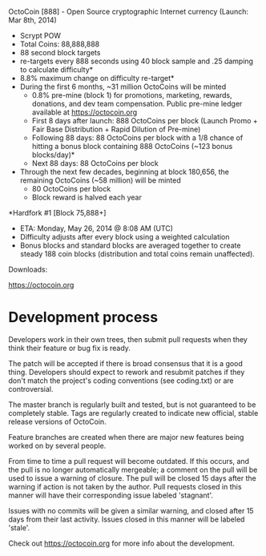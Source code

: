 OctoCoin [888] - Open Source cryptographic Internet currency (Launch: Mar 8th, 2014)

 - Scrypt POW
 - Total Coins: 88,888,888
 - 88 second block targets
 - re-targets every 888 seconds using 40 block sample and .25 damping to calculate difficulty*
 - 8.8% maximum change on difficulty re-target*
 - During the first 6 months, ~31 million OctoCoins will be minted
	- 0.8% pre-mine (block 1) for promotions, marketing, rewards, donations, and dev team compensation. Public pre-mine ledger available at https://octocoin.org
	- First 8 days after launch: 888 OctoCoins per block (Launch Promo + Fair Base Distribution + Rapid Dilution of Pre-mine)
	- Following 88 days: 88 OctoCoins per block with a 1/8 chance of hitting a bonus block containing 888 OctoCoins (~123 bonus blocks/day)*
	- Next 88 days: 88 OctoCoins per block
 - Through the next few decades, beginning at block 180,656, the remaining OctoCoins (~58 million) will be minted
	- 80 OctoCoins per block
	- Block reward is halved each year

*Hardfork #1 [Block 75,888+]
 - ETA: Monday, May 26, 2014 @ 8:08 AM (UTC)
 - Difficulty adjusts after every block using a weighted calculation
 - Bonus blocks and standard blocks are averaged together to create steady 188 coin blocks (distribution and total coins remain unaffected).
 
Downloads:

https://octocoin.org

Development process
===================

Developers work in their own trees, then submit pull requests when
they think their feature or bug fix is ready.

The patch will be accepted if there is broad consensus that it is a
good thing.  Developers should expect to rework and resubmit patches
if they don't match the project's coding conventions (see coding.txt)
or are controversial.

The master branch is regularly built and tested, but is not guaranteed
to be completely stable. Tags are regularly created to indicate new
official, stable release versions of OctoCoin.

Feature branches are created when there are major new features being
worked on by several people.

From time to time a pull request will become outdated. If this occurs, and
the pull is no longer automatically mergeable; a comment on the pull will
be used to issue a warning of closure. The pull will be closed 15 days
after the warning if action is not taken by the author. Pull requests closed
in this manner will have their corresponding issue labeled 'stagnant'.

Issues with no commits will be given a similar warning, and closed after
15 days from their last activity. Issues closed in this manner will be 
labeled 'stale'. 

Check out https://octocoin.org for more info about the development.
